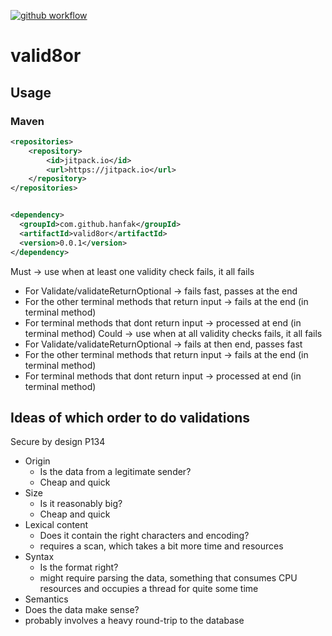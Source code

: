 
[![github workflow](https://img.shields.io/github/workflow/status/hanfak/valid8or/main.yml?style=flat-square)](https://github.com/hanfak/valid8or/actions)

# valid8or

## Usage

### Maven
```xml
<repositories>
    <repository>
        <id>jitpack.io</id>
        <url>https://jitpack.io</url>
    </repository>
</repositories>


<dependency>
  <groupId>com.github.hanfak</groupId>
  <artifactId>valid8or</artifactId>
  <version>0.0.1</version>
</dependency>
```

Must ->  use when at least one validity check fails, it all fails
  - For Validate/validateReturnOptional -> fails fast, passes at the end
  - For the other terminal methods that return input -> fails at the end (in terminal method)
  - For terminal methods that dont return input -> processed at end (in terminal method)
Could -> use when at all validity checks fails, it all fails
  - For Validate/validateReturnOptional -> fails at then end, passes fast
  - For the other terminal methods that return input -> fails at the end (in terminal method)
  - For terminal methods that dont return input -> processed at end (in terminal method)

## Ideas of which order to do validations

Secure by design P134
- Origin
  - Is the data from a legitimate sender?
  - Cheap and quick
- Size
  - Is it reasonably big?
  - Cheap and quick
- Lexical content
  - Does it contain the right characters and encoding?
  - requires a scan, which takes a bit more time and resources
- Syntax
  - Is the format right?
  - might require parsing the data, something that consumes CPU resources and occupies a thread for quite some time
-	Semantics
  -	Does the data make sense?
  -	probably involves a heavy round-trip to the database
